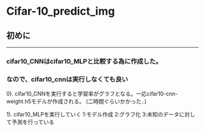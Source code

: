 # Cifar-10_predict_img

## 初めに
--------------------
### cifar10_CNNはcifar10_MLPと比較する為に作成した。
### なので、cifar10_cnnは実行しなくても良い

0). cifar10_CNNを実行すると学習率がグラフとなる。一応cifar10-cnn-weight.h5モデルが作成される。
(二時間ぐらいかかった..)

1). cifar10_MLPを実行していく
    1:モデル作成
    2:グラフ化
    3:未知のデータに対して予測を行っている